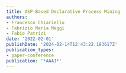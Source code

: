 ```yaml
---
title: ASP-Based Declarative Process Mining
authors:
- Francesco Chiariello
- Fabrizio Maria Maggi
- Fabio Patrizi
date: '2022-02-01'
publishDate: '2024-02-14T12:43:22.193617Z'
publication_types:
- paper-conference
publication: '*AAAI*'
---
```

